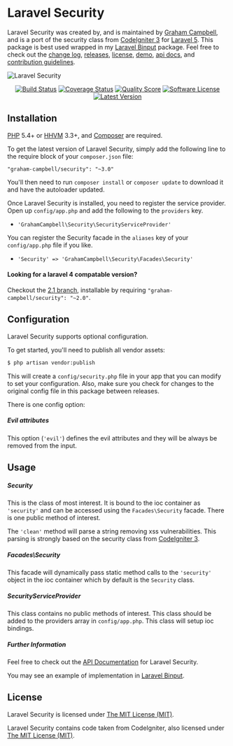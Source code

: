 Laravel Security
================

Laravel Security was created by, and is maintained by [Graham Campbell](https://github.com/GrahamCampbell), and is a port of the security class from [CodeIgniter 3](http://ellislab.com/codeigniter) for [Laravel 5](http://laravel.com). This package is best used wrapped in my [Laravel Binput](https://github.com/GrahamCampbell/Laravel-Binput) package. Feel free to check out the [change log](CHANGELOG.md), [releases](https://github.com/GrahamCampbell/Laravel-Security/releases), [license](LICENSE), [demo](http://demo.grahamjcampbell.co.uk), [api docs](http://docs.grahamjcampbell.co.uk), and [contribution guidelines](CONTRIBUTING.md).

![Laravel Security](https://cloud.githubusercontent.com/assets/2829600/4432293/c1126c70-468c-11e4-8552-d0076442bd63.PNG)

<p align="center">
<a href="https://travis-ci.org/GrahamCampbell/Laravel-Security"><img src="https://img.shields.io/travis/GrahamCampbell/Laravel-Security/master.svg?style=flat-square" alt="Build Status"></img></a>
<a href="https://scrutinizer-ci.com/g/GrahamCampbell/Laravel-Security/code-structure"><img src="https://img.shields.io/scrutinizer/coverage/g/GrahamCampbell/Laravel-Security.svg?style=flat-square" alt="Coverage Status"></img></a>
<a href="https://scrutinizer-ci.com/g/GrahamCampbell/Laravel-Security"><img src="https://img.shields.io/scrutinizer/g/GrahamCampbell/Laravel-Security.svg?style=flat-square" alt="Quality Score"></img></a>
<a href="LICENSE"><img src="https://img.shields.io/badge/license-MIT-brightgreen.svg?style=flat-square" alt="Software License"></img></a>
<a href="https://github.com/GrahamCampbell/Laravel-Security/releases"><img src="https://img.shields.io/github/release/GrahamCampbell/Laravel-Security.svg?style=flat-square" alt="Latest Version"></img></a>
</p>


## Installation

[PHP](https://php.net) 5.4+ or [HHVM](http://hhvm.com) 3.3+, and [Composer](https://getcomposer.org) are required.

To get the latest version of Laravel Security, simply add the following line to the require block of your `composer.json` file:

```
"graham-campbell/security": "~3.0"
```

You'll then need to run `composer install` or `composer update` to download it and have the autoloader updated.

Once Laravel Security is installed, you need to register the service provider. Open up `config/app.php` and add the following to the `providers` key.

* `'GrahamCampbell\Security\SecurityServiceProvider'`

You can register the Security facade in the `aliases` key of your `config/app.php` file if you like.

* `'Security' => 'GrahamCampbell\Security\Facades\Security'`

#### Looking for a laravel 4 compatable version?

Checkout the [2.1 branch](https://github.com/GrahamCampbell/Laravel-Security/tree/2.1), installable by requiring `"graham-campbell/security": "~2.0"`.


## Configuration

Laravel Security supports optional configuration.

To get started, you'll need to publish all vendor assets:

```bash
$ php artisan vendor:publish
```

This will create a `config/security.php` file in your app that you can modify to set your configuration. Also, make sure you check for changes to the original config file in this package between releases.

There is one config option:

##### Evil attributes

This option (`'evil'`) defines the evil attributes and they will be always be removed from the input.


## Usage

##### Security

This is the class of most interest. It is bound to the ioc container as `'security'` and can be accessed using the `Facades\Security` facade. There is one public method of interest.

The `'clean'` method will parse a string removing xss vulnerabilities. This parsing is strongly based on the security class from [CodeIgniter 3](http://www.codeigniter.com/).

##### Facades\Security

This facade will dynamically pass static method calls to the `'security'` object in the ioc container which by default is the `Security` class.

##### SecurityServiceProvider

This class contains no public methods of interest. This class should be added to the providers array in `config/app.php`. This class will setup ioc bindings.

##### Further Information

Feel free to check out the [API Documentation](http://docs.grahamjcampbell.co.uk) for Laravel Security.

You may see an example of implementation in [Laravel Binput](https://github.com/GrahamCampbell/Laravel-Binput).


## License

Laravel Security is licensed under [The MIT License (MIT)](LICENSE).

Laravel Security contains code taken from CodeIgniter, also licensed under [The MIT License (MIT)](CODEIGNITER).
